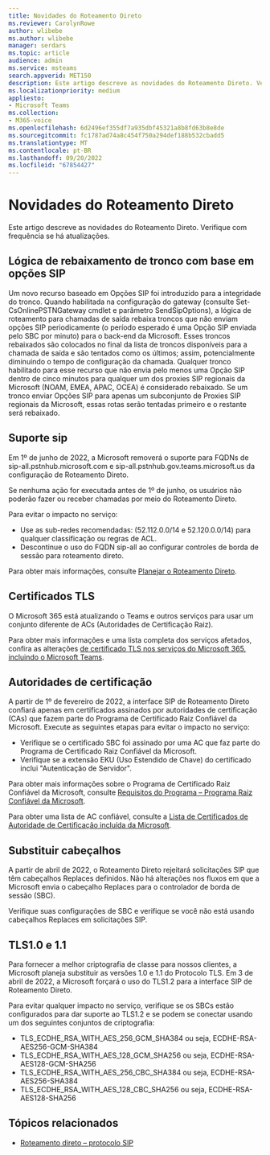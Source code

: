 ```yaml
---
title: Novidades do Roteamento Direto
ms.reviewer: CarolynRowe
author: wlibebe
ms.author: wlibebe
manager: serdars
ms.topic: article
audience: admin
ms.service: msteams
search.appverid: MET150
description: Este artigo descreve as novidades do Roteamento Direto. Verifique com frequência se há atualizações.
ms.localizationpriority: medium
appliesto:
- Microsoft Teams
ms.collection:
- M365-voice
ms.openlocfilehash: 6d2496ef355df7a935dbf45321a8b8fd63b8e8de
ms.sourcegitcommit: fc1787ad74a8c454f750a294def188b532cbadd5
ms.translationtype: MT
ms.contentlocale: pt-BR
ms.lasthandoff: 09/20/2022
ms.locfileid: "67854427"
---
```

# <a name="whats-new-for-direct-routing"></a>Novidades do Roteamento Direto

Este artigo descreve as novidades do Roteamento Direto. Verifique com frequência se há atualizações.

## <a name="trunk-demoting-logic-based-on-sip-options"></a>Lógica de rebaixamento de tronco com base em opções SIP

Um novo recurso baseado em Opções SIP foi introduzido para a integridade do tronco. Quando habilitada na configuração do gateway (consulte Set-CsOnlinePSTNGateway cmdlet e parâmetro SendSipOptions), a lógica de roteamento para chamadas de saída rebaixa troncos que não enviam opções SIP periodicamente (o período esperado é uma Opção SIP enviada pelo SBC por minuto) para o back-end da Microsoft. Esses troncos rebaixados são colocados no final da lista de troncos disponíveis para a chamada de saída e são tentados como os últimos; assim, potencialmente diminuindo o tempo de configuração da chamada.
Qualquer tronco habilitado para esse recurso que não envia pelo menos uma Opção SIP dentro de cinco minutos para qualquer um dos proxies SIP regionais da Microsoft (NOAM, EMEA, APAC, OCEA) é considerado rebaixado. Se um tronco enviar Opções SIP para apenas um subconjunto de Proxies SIP regionais da Microsoft, essas rotas serão tentadas primeiro e o restante será rebaixado.


## <a name="sip-support"></a>Suporte sip

Em 1º de junho de 2022, a Microsoft removerá o suporte para FQDNs de sip-all.pstnhub.microsoft.com e sip-all.pstnhub.gov.teams.microsoft.us da configuração de Roteamento Direto.

Se nenhuma ação for executada antes de 1º de junho, os usuários não poderão fazer ou receber chamadas por meio do Roteamento Direto.

Para evitar o impacto no serviço:

- Use as sub-redes recomendadas: (52.112.0.0/14 e 52.120.0.0/14) para qualquer classificação ou regras de ACL.
- Descontinue o uso do FQDN sip-all ao configurar controles de borda de sessão para roteamento direto.

Para obter mais informações, consulte [Planejar o Roteamento Direto](direct-routing-plan.md).

## <a name="tls-certificates"></a>Certificados TLS

O Microsoft 365 está atualizando o Teams e outros serviços para usar um conjunto diferente de ACs (Autoridades de Certificação Raiz).

Para obter mais informações e uma lista completa dos serviços afetados, confira as alterações [de certificado TLS nos serviços do Microsoft 365, incluindo o Microsoft Teams](https://techcommunity.microsoft.com/t5/microsoft-teams-blog/tls-certificate-changes-to-microsoft-365-services-including/ba-p/3249676).

## <a name="certificate-authorities"></a>Autoridades de certificação

A partir de 1º de fevereiro de 2022, a interface SIP de Roteamento Direto confiará apenas em certificados assinados por autoridades de certificação (CAs) que fazem parte do Programa de Certificado Raiz Confiável da Microsoft. Execute as seguintes etapas para evitar o impacto no serviço:

- Verifique se o certificado SBC foi assinado por uma AC que faz parte do Programa de Certificado Raiz Confiável da Microsoft.
- Verifique se a extensão EKU (Uso Estendido de Chave) do certificado inclui "Autenticação de Servidor".

Para obter mais informações sobre o Programa de Certificado Raiz Confiável da Microsoft, consulte [Requisitos do Programa – Programa Raiz Confiável da Microsoft](/security/trusted-root/program-requirements).

Para obter uma lista de AC confiável, consulte a [Lista de Certificados de Autoridade de Certificação incluída da Microsoft](https://ccadb-public.secure.force.com/microsoft/IncludedCACertificateReportForMSFT).

## <a name="replace-headers"></a>Substituir cabeçalhos

A partir de abril de 2022, o Roteamento Direto rejeitará solicitações SIP que têm cabeçalhos Replaces definidos. Não há alterações nos fluxos em que a Microsoft envia o cabeçalho Replaces para o controlador de borda de sessão (SBC).

Verifique suas configurações de SBC e verifique se você não está usando cabeçalhos Replaces em solicitações SIP.

## <a name="tls10-and-11"></a>TLS1.0 e 1.1

Para fornecer a melhor criptografia de classe para nossos clientes, a Microsoft planeja substituir as versões 1.0 e 1.1 do Protocolo TLS. Em 3 de abril de 2022, a Microsoft forçará o uso do TLS1.2 para a interface SIP de Roteamento Direto.

Para evitar qualquer impacto no serviço, verifique se os SBCs estão configurados para dar suporte ao TLS1.2 e se podem se conectar usando um dos seguintes conjuntos de criptografia:

- TLS_ECDHE_RSA_WITH_AES_256_GCM_SHA384 ou seja, ECDHE-RSA-AES256-GCM-SHA384
- TLS_ECDHE_RSA_WITH_AES_128_GCM_SHA256 ou seja, ECDHE-RSA-AES128-GCM-SHA256
- TLS_ECDHE_RSA_WITH_AES_256_CBC_SHA384 ou seja, ECDHE-RSA-AES256-SHA384
- TLS_ECDHE_RSA_WITH_AES_128_CBC_SHA256 ou seja, ECDHE-RSA-AES128-SHA256

## <a name="related-topics"></a>Tópicos relacionados

- [Roteamento direto – protocolo SIP](direct-routing-protocols-sip.md)
